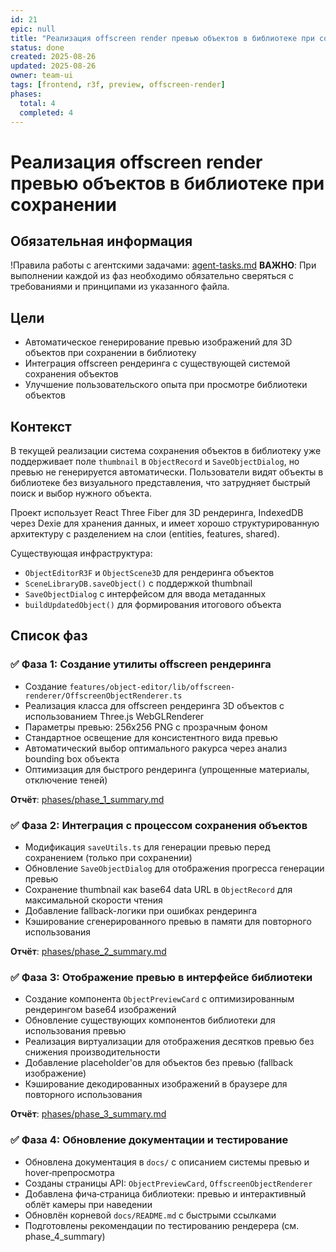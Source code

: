 ```yaml
---
id: 21
epic: null
title: "Реализация offscreen render превью объектов в библиотеке при сохранении"
status: done
created: 2025-08-26
updated: 2025-08-26
owner: team-ui
tags: [frontend, r3f, preview, offscreen-render]
phases:
  total: 4
  completed: 4
---
```


# Реализация offscreen render превью объектов в библиотеке при сохранении

## Обязательная информация
!Правила работы с агентскими задачами: [agent-tasks.md](../../../../docs/development/workflows/agent-tasks.md)
**ВАЖНО**: При выполнении каждой из фаз необходимо обязательно сверяться с требованиями и принципами из указанного файла.

## Цели
- Автоматическое генерирование превью изображений для 3D объектов при сохранении в библиотеку
- Интеграция offscreen рендеринга с существующей системой сохранения объектов
- Улучшение пользовательского опыта при просмотре библиотеки объектов

## Контекст
В текущей реализации система сохранения объектов в библиотеку уже поддерживает поле `thumbnail` в `ObjectRecord` и `SaveObjectDialog`, но превью не генерируется автоматически. Пользователи видят объекты в библиотеке без визуального представления, что затрудняет быстрый поиск и выбор нужного объекта.

Проект использует React Three Fiber для 3D рендеринга, IndexedDB через Dexie для хранения данных, и имеет хорошо структурированную архитектуру с разделением на слои (entities, features, shared).

Существующая инфраструктура:
- `ObjectEditorR3F` и `ObjectScene3D` для рендеринга объектов
- `SceneLibraryDB.saveObject()` с поддержкой thumbnail
- `SaveObjectDialog` с интерфейсом для ввода метаданных
- `buildUpdatedObject()` для формирования итогового объекта

## Список фаз

### ✅ Фаза 1: Создание утилиты offscreen рендеринга
- Создание `features/object-editor/lib/offscreen-renderer/OffscreenObjectRenderer.ts`
- Реализация класса для offscreen рендеринга 3D объектов с использованием Three.js WebGLRenderer
- Параметры превью: 256x256 PNG с прозрачным фоном
- Стандартное освещение для консистентного вида превью
- Автоматический выбор оптимального ракурса через анализ bounding box объекта
- Оптимизация для быстрого рендеринга (упрощенные материалы, отключение теней)

**Отчёт**: [phases/phase_1_summary.md](phases/phase_1_summary.md)

### ✅ Фаза 2: Интеграция с процессом сохранения объектов
- Модификация `saveUtils.ts` для генерации превью перед сохранением (только при сохранении)
- Обновление `SaveObjectDialog` для отображения прогресса генерации превью
- Сохранение thumbnail как base64 data URL в `ObjectRecord` для максимальной скорости чтения
- Добавление fallback-логики при ошибках рендеринга
- Кэширование сгенерированного превью в памяти для повторного использования

**Отчёт**: [phases/phase_2_summary.md](phases/phase_2_summary.md)

### ✅ Фаза 3: Отображение превью в интерфейсе библиотеки  
- Создание компонента `ObjectPreviewCard` с оптимизированным рендерингом base64 изображений
- Обновление существующих компонентов библиотеки для использования превью
- Реализация виртуализации для отображения десятков превью без снижения производительности
- Добавление placeholder'ов для объектов без превью (fallback изображение)
- Кэширование декодированных изображений в браузере для повторного использования

**Отчёт**: [phases/phase_3_summary.md](phases/phase_3_summary.md)

### ✅ Фаза 4: Обновление документации и тестирование
- Обновлена документация в `docs/` с описанием системы превью и hover‑препросмотра
- Созданы страницы API: `ObjectPreviewCard`, `OffscreenObjectRenderer`
- Добавлена фича‑страница библиотеки: превью и интерактивный облёт камеры при наведении
- Обновлён корневой `docs/README.md` с быстрыми ссылками
- Подготовлены рекомендации по тестированию рендерера (см. phase_4_summary)

